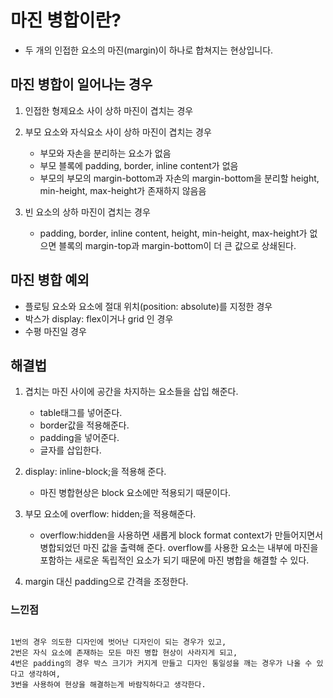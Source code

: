 # 마진 병합이란?

- 두 개의 인접한 요소의 마진(margin)이 하나로 합쳐지는 현상입니다.

## 마진 병합이 일어나는 경우

1. 인접한 형제요소 사이 상하 마진이 겹치는 경우
2. 부모 요소와 자식요소 사이 상하 마진이 겹치는 경우

   - 부모와 자손을 분리하는 요소가 없음
   - 부모 블록에 padding, border, inline content가 없음
   - 부모의 부모의 margin-bottom과 자손의 margin-bottom을 분리할 height, min-height, max-height가 존재하지 않음음

3. 빈 요소의 상하 마진이 겹치는 경우
   - padding, border, inline content, height, min-height, max-height가 없으면 블록의 margin-top과 margin-bottom이 더 큰 값으로 상쇄된다.

## 마진 병합 예외

- 플로팅 요소와 요소에 절대 위치(position: absolute)를 지정한 경우
- 박스가 display: flex이거나 grid 인 경우
- 수평 마진일 경우

## 해결법

1. 겹치는 마진 사이에 공간을 차지하는 요소들을 삽입 해준다.

   - table태그를 넣어준다.
   - border값을 적용해준다.
   - padding을 넣어준다.
   - 글자를 삽입한다.

2. display: inline-block;을 적용해 준다.

   - 마진 병합현상은 block 요소에만 적용되기 때문이다.

3. 부모 요소에 overflow: hidden;을 적용해준다.

   - overflow:hidden을 사용하면 새롭게 block format context가 만들어지면서 병합되었던 마진 값을 출력해 준다. overflow를 사용한 요소는 내부에 마진을 포함하는 새로운 독립적인 요소가 되기 때문에 마진 병합을 해결할 수 있다.

4. margin 대신 padding으로 간격을 조정한다.

### 느낀점

```

1번의 경우 의도한 디자인에 벗어난 디자인이 되는 경우가 있고,
2번은 자식 요소에 존재하는 모든 마진 병합 현상이 사라지게 되고,
4번은 padding의 경우 박스 크기가 커지게 만들고 디자인 통일성을 깨는 경우가 나올 수 있다고 생각하여,
3번을 사용하여 현상을 해결하는게 바람직하다고 생각한다.

```
